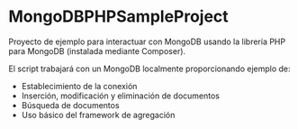 # MongoDBPHPSampleProject

Proyecto de ejemplo para interactuar con MongoDB usando la librería PHP para MongoDB (instalada mediante Composer).

El script trabajará con un MongoDB localmente proporcionando ejemplo de:

* Establecimiento de la conexión
* Inserción, modificación y eliminación de documentos
* Búsqueda de documentos
* Uso básico del framework de agregación

